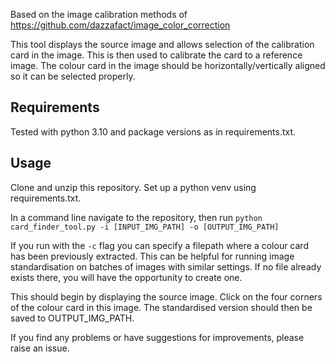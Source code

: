 Based on the image calibration methods of https://github.com/dazzafact/image_color_correction

This tool displays the source image and allows selection of the calibration card in the image. This is then used to calibrate the card to a reference
image. The colour card in the image should be horizontally/vertically aligned so it can be selected properly.

## Requirements

Tested with python 3.10 and package versions as in requirements.txt.

## Usage

Clone and unzip this repository. Set up a python venv using requirements.txt.

In a command line navigate to the repository, then run `python card_finder_tool.py -i [INPUT_IMG_PATH] -o [OUTPUT_IMG_PATH]`

If you run with the `-c` flag you can specify a filepath where a colour card has been previously extracted. This can be helpful for running image
standardisation on batches of images with similar settings. If no file already exists there, you will have the opportunity to create one.

This should begin by displaying the source image. Click on the four corners of the colour card in this image. The standardised version should then be
saved to OUTPUT_IMG_PATH.

If you find any problems or have suggestions for improvements, please raise an issue.